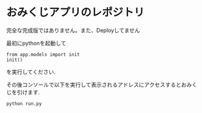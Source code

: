 # おみくじアプリのレポジトリ
完全な完成版ではありません。また、Deployしてません

最初にpythonを起動して
 ```
 from app.models import init
 init()
 ```
 を実行してください.

 その後コンソールで以下を実行して表示されるアドレスにアクセスするとおみくじを引けます.
 ```
 python run.py
 ```
